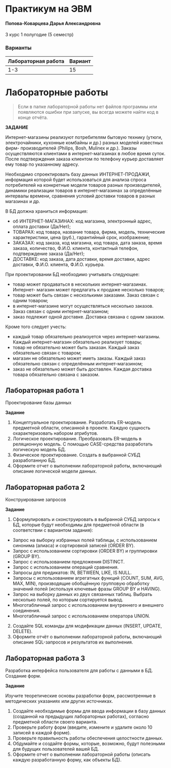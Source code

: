 # Практикум на ЭВМ

#### Попова-Коварцева Дарья Александровна

3 курс 1 полугодие (5 семестр)

### Варианты

| Лабораторная работа | Вариант |
| :------------------ | :------ |
| 1-3                 | 15      |

# Лабораторные работы

> Если в папке лабораторной работы нет файлов программы или появляются ошибки при запуске, вы всегда можете найти код в конце отчёта.

**ЗАДАНИЕ**

Интернет-магазины реализуют потребителям бытовую технику (утюги, электрочайники, кухонные комбайны и др.) разных моделей известных фирм- производителей (Philips, Bosh, Mulinex и др.). Заказы осуществляются клиентами в интернет-магазинах в любое время суток. После подтверждения заказа клиентом по телефону курьер доставляет ему товар по указанному адресу.

Необходимо спроектировать базу данных ИНТЕРНЕТ-ПРОДАЖИ, информация которой будет использоваться для анализа спроса потребителей на конкретные модели товаров разных производителей, динамики реализации товаров в интернет-магазинах за определённые интервалы времени, сравнения условий доставки товаров в разных магазинах и др.

В БД должна храниться информация:

- об ИНТЕРНЕТ-МАГАЗИНАХ: код магазина, электронный адрес, оплата доставки
  (Да/Нет);
- ТОВАРАХ: код товара, название товара, фирма, модель, технические характеристики, цена (руб.), гарантийный срок, изображение;
- ЗАКАЗАХ: код заказа, код магазина, код товара, дата заказа, время заказа, количество, Ф.И.О. клиента, контактный телефон, подтверждение заказа (Да/Нет);
- ДОСТАВКЕ: код заказа, дата доставки, время доставки, адрес доставки, Ф.И.О. клиента, Ф.И.О. курьера.

При проектировании БД необходимо учитывать следующее:

- товар может продаваться в нескольких интернет-магазинах. Интернет- магазин может предлагать к продаже несколько товаров;
- товар может быть связан с несколькими заказами. Заказ связан с одним товаром;
- в интернет-магазине могут осуществляться несколько заказов. Заказ связан с
  одним интернет-магазином;
- заказ подлежит одной доставке. Доставка связана с одним заказом.

Кроме того следует учесть:

- каждый товар обязательно реализуется через интернет-магазины. Каждый интернет-магазин обязательно реализует товары;
- товар не обязательно может быть заказан. Каждый заказ обязательно связан с товаром;
- магазин не обязательно может иметь заказы. Каждый заказ обязательно
  связан с определённым интернет-магазином;
- заказ не обязательно может быть доставлен. Каждая доставка товара обязательно связана с заказом.

## Лабораторная работа 1

Проектирование базы данных

**Задание**

1. Концептуальное проектирование. Разработать ER-модель предметной области, описанной в проекте. Каждую сущность охарактеризовать набором атрибутов.
2. Логическое проектирование. Преобразовать ER-модель в реляционную модель. С помощью CASE-средства разработать логическую модель БД.
3. Физическое проектирование. Создать в выбранной СУБД разработанную БД.
4. Оформите отчет о выполнении лабораторной работы, включающий описание логической модели данных.

## Лабораторная работа 2

Конструирование запросов

**Задание**

1. Сформулировать и сконструировать в выбранной СУБД запросы к БД, которые будут необходимы для предметной области (в соответствии с вариантом задания):

- Запрос на выборку избранных полей таблицы, с использованием синонима (алиаса) и сортировкой записей (ORDER BY).
- Запрос с использованием сортировки (ORDER BY) и группировки (GROUP BY).
- Запрос с использованием предложения DISTINCT.
- Запрос с использованием операций сравнения.
- Запросы для предикатов: IN, BETWEEN, LIKE, IS NULL.
- Запросы с использованием агрегатных функций (COUNT, SUM, AVG, MAX, MIN), производящие обобщённую групповую обработку значений полей (используя ключевые фразы GROUP BY и HAVING).
- Запрос на выборку данных из двух связанных таблиц. Выбрать несколько полей, по которым сортируется вывод.
- Многотабличный запрос с использованием внутреннего и внешнего соединения.
- Многотабличный запрос с использованием оператора UNION.

2. Создайте SQL команды для модификации данных (INSERT, UPDATE, DELETE).
3. Оформите отчёт о выполнении лабораторной работы, включающий описание SQL-запросов и результатов их выполнения.

## Лабораторная работа 3

Разработка интерфейса пользователя для работы с данными в БД. Создание форм.

**Задание**

Изучите теоретические основы разработки форм, рассмотренные в методических указаниях или других источниках.

1. Создайте необходимые формы для ввода информации в базу данных (созданной на предыдущих лабораторных работах), согласно предметной области своего варианта.
2. Проверьте работу форм (введите, измените и удалите около 10 записей в каждой форме).
3. Проверьте правильность работы обеспечения целостности данных.
4. Обдумайте и создайте формы, которые, возможно, будут полезными для будущих пользователей вашей БД.
5. Оформите отчет о выполнении лабораторной работы (описать каждую разработанную форму, как объекты БД).
